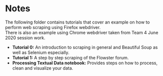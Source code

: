 # Notes

The following folder contains tutorials that cover an example on how to perform web scraping using Firefox webdriver.  
There is also an example using Chrome webdriver taken from Team 4 June 2020 session work.  

- **Tutorial 0:** An introduction to scraping in general and Beautiful Soup as well as Selenium especially.
- **Tutorial 1:** A step by step scraping of the Flowster forum.
- **Processing Textual Data notebook:** Provides steps on how to process, clean and visualize your data.
